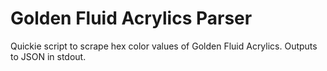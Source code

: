 # Golden Fluid Acrylics Parser

Quickie script to scrape hex color values of Golden Fluid Acrylics. Outputs to JSON in stdout.